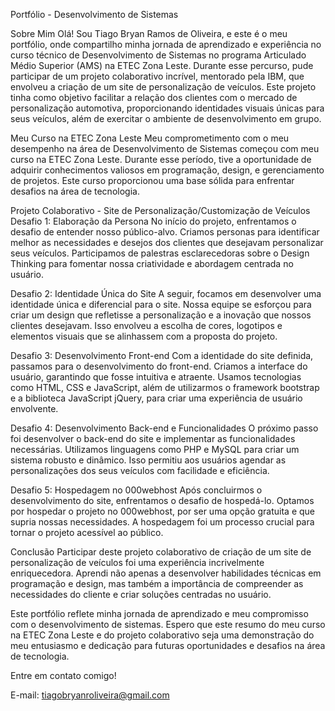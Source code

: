 Portfólio - Desenvolvimento de Sistemas

Sobre Mim
Olá! Sou Tiago Bryan Ramos de Oliveira, e este é o meu portfólio, onde compartilho minha jornada de aprendizado e experiência no curso técnico de Desenvolvimento de Sistemas no programa Articulado Médio Superior (AMS) na ETEC Zona Leste. Durante esse percurso, pude participar de um projeto colaborativo incrível, mentorado pela IBM, que envolveu a criação de um site de personalização de veículos. Este projeto tinha como objetivo facilitar a relação dos clientes com o mercado de personalização automotiva, proporcionando identidades visuais únicas para seus veículos, além de exercitar o ambiente de desenvolvimento em grupo.

Meu Curso na ETEC Zona Leste
Meu comprometimento com o meu desempenho na área de Desenvolvimento de Sistemas começou com meu curso na ETEC Zona Leste. Durante esse período, tive a oportunidade de adquirir conhecimentos valiosos em programação, design, e gerenciamento de projetos. Este curso proporcionou uma base sólida para enfrentar desafios na área de tecnologia.

Projeto Colaborativo - Site de Personalização/Customização de Veículos
Desafio 1: Elaboração da Persona
No início do projeto, enfrentamos o desafio de entender nosso público-alvo. Criamos personas para identificar melhor as necessidades e desejos dos clientes que desejavam personalizar seus veículos. Participamos de palestras esclarecedoras sobre o Design Thinking para fomentar nossa criatividade e abordagem centrada no usuário.

Desafio 2: Identidade Única do Site
A seguir, focamos em desenvolver uma identidade única e diferencial para o site. Nossa equipe se esforçou para criar um design que refletisse a personalização e a inovação que nossos clientes desejavam. Isso envolveu a escolha de cores, logotipos e elementos visuais que se alinhassem com a proposta do projeto.

Desafio 3: Desenvolvimento Front-end
Com a identidade do site definida, passamos para o desenvolvimento do front-end. Criamos a interface do usuário, garantindo que fosse intuitiva e atraente. Usamos tecnologias como HTML, CSS e JavaScript, além de utilizarmos o framework bootstrap e a biblioteca JavaScript jQuery, para criar uma experiência de usuário envolvente.

Desafio 4: Desenvolvimento Back-end e Funcionalidades
O próximo passo foi desenvolver o back-end do site e implementar as funcionalidades necessárias. Utilizamos linguagens como PHP e MySQL para criar um sistema robusto e dinâmico. Isso permitiu aos usuários agendar as personalizações dos seus veículos com facilidade e eficiência.

Desafio 5: Hospedagem no 000webhost
Após concluirmos o desenvolvimento do site, enfrentamos o desafio de hospedá-lo. Optamos por hospedar o projeto no 000webhost, por ser uma opção gratuita e que supria nossas necessidades. A hospedagem foi um processo crucial para tornar o projeto acessível ao público.

Conclusão
Participar deste projeto colaborativo de criação de um site de personalização de veículos foi uma experiência incrivelmente enriquecedora. Aprendi não apenas a desenvolver habilidades técnicas em programação e design, mas também a importância de compreender as necessidades do cliente e criar soluções centradas no usuário.

Este portfólio reflete minha jornada de aprendizado e meu compromisso com o desenvolvimento de sistemas. Espero que este resumo do meu curso na ETEC Zona Leste e do projeto colaborativo seja uma demonstração do meu entusiasmo e dedicação para futuras oportunidades e desafios na área de tecnologia.

Entre em contato comigo!

E-mail: tiagobryanroliveira@gmail.com


